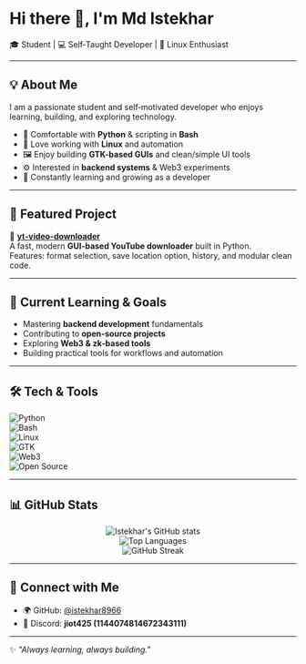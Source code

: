 # Hi there 👋, I'm Md Istekhar  

🎓 Student | 💻 Self‑Taught Developer | 🐧 Linux Enthusiast  

---

## 💡 About Me  
I am a passionate student and self‑motivated developer who enjoys learning, building, and exploring technology.  
- 🐍 Comfortable with **Python** & scripting in **Bash**  
- 🐧 Love working with **Linux** and automation  
- 🖼️ Enjoy building **GTK-based GUIs** and clean/simple UI tools  
- ⚙️ Interested in **backend systems** & Web3 experiments  
- 🌱 Constantly learning and growing as a developer  

---

## 🚀 Featured Project  
🔹 **[yt-video-downloader](https://github.com/istekhar8966/yt-video-downloader)**  
A fast, modern **GUI-based YouTube downloader** built in Python.  
Features: format selection, save location option, history, and modular clean code.  

---

## 🎯 Current Learning & Goals  
- Mastering **backend development** fundamentals  
- Contributing to **open-source projects**  
- Exploring **Web3 & zk‑based tools**  
- Building practical tools for workflows and automation  

---

## 🛠️ Tech & Tools  

![Python](https://img.shields.io/badge/-Python-3776AB?style=for-the-badge&logo=python&logoColor=white)  
![Bash](https://img.shields.io/badge/-Bash-4EAA25?style=for-the-badge&logo=gnu-bash&logoColor=white)  
![Linux](https://img.shields.io/badge/-Linux-FCC624?style=for-the-badge&logo=linux&logoColor=black)  
![GTK](https://img.shields.io/badge/-GTK-4A90E2?style=for-the-badge&logo=gtk&logoColor=white)  
![Web3](https://img.shields.io/badge/-Web3-E434AA?style=for-the-badge&logo=ethereum&logoColor=white)  
![Open Source](https://img.shields.io/badge/-Open%20Source-3DA639?style=for-the-badge&logo=open-source-initiative&logoColor=white)  

---

## 📊 GitHub Stats  

<div align="center">

![Istekhar's GitHub stats](https://github-readme-stats.vercel.app/api?username=istekhar8966&show_icons=true&theme=tokyonight&hide_border=true)  
![Top Languages](https://github-readme-stats.vercel.app/api/top-langs/?username=istekhar8966&layout=compact&theme=tokyonight&hide_border=true)  
![GitHub Streak](https://github-readme-streak-stats.herokuapp.com/?user=istekhar8966&theme=tokyonight&hide_border=true)  

</div>  

---

## 🤝 Connect with Me  

- 🌍 GitHub: [@istekhar8966](https://github.com/istekhar8966)  
- 💬 Discord: **jiot425 (1144074814672343111)**  

---

✨ _"Always learning, always building."_  
